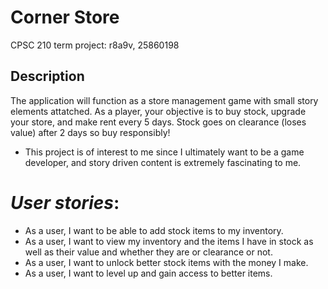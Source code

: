 # Corner Store
CPSC 210 term project: r8a9v, 25860198

## Description
The application will function as a store management game with small story elements 
attatched. As a player, your objective is to
buy stock, upgrade your store, and
make rent every 5 days. Stock goes on clearance (loses value) after 2 days
so buy responsibly!
- This project is of interest to me since I ultimately want to be a 
game developer, and story driven content is extremely fascinating to me.

# *User stories*:
- As a user, I want to be able to add stock items to my inventory.
- As a user, I want to view my inventory and the items I have in stock as well as their value 
and whether they are or clearance or not.
- As a user, I want to unlock better stock items with the money I make.
- As a user, I want to level up and gain access to better items.


  